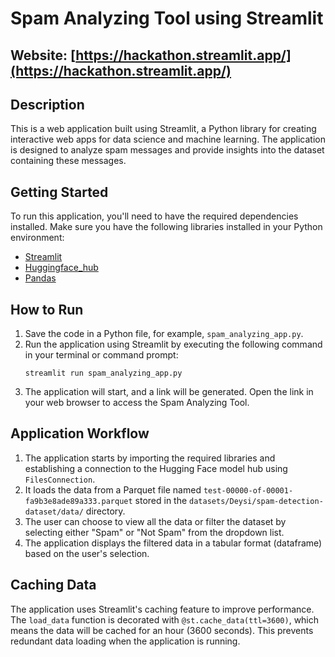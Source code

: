 # Spam Analyzing Tool using Streamlit

## Website: [https://hackathon.streamlit.app/](https://hackathon.streamlit.app/)
## Description
This is a web application built using Streamlit, a Python library for creating interactive web apps for data science and machine learning. The application is designed to analyze spam messages and provide insights into the dataset containing these messages.

## Getting Started
To run this application, you'll need to have the required dependencies installed. Make sure you have the following libraries installed in your Python environment:
- [Streamlit](https://streamlit.io/)
- [Huggingface_hub](https://huggingface.co/)
- [Pandas](https://pandas.pydata.org/)

## How to Run
1. Save the code in a Python file, for example, `spam_analyzing_app.py`.
2. Run the application using Streamlit by executing the following command in your terminal or command prompt:
   ```
   streamlit run spam_analyzing_app.py
   ```
3. The application will start, and a link will be generated. Open the link in your web browser to access the Spam Analyzing Tool.

## Application Workflow
1. The application starts by importing the required libraries and establishing a connection to the Hugging Face model hub using `FilesConnection`.
2. It loads the data from a Parquet file named `test-00000-of-00001-fa9b3e8ade89a333.parquet` stored in the `datasets/Deysi/spam-detection-dataset/data/` directory.
3. The user can choose to view all the data or filter the dataset by selecting either "Spam" or "Not Spam" from the dropdown list.
4. The application displays the filtered data in a tabular format (dataframe) based on the user's selection.

## Caching Data
The application uses Streamlit's caching feature to improve performance. The `load_data` function is decorated with `@st.cache_data(ttl=3600)`, which means the data will be cached for an hour (3600 seconds). This prevents redundant data loading when the application is running.
